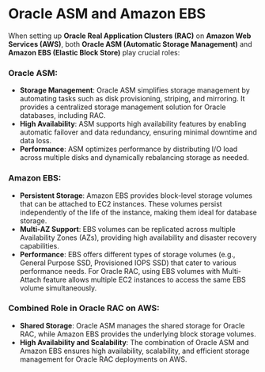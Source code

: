 # Oracle ASM and Amazon EBS

When setting up **Oracle Real Application Clusters (RAC)** on **Amazon Web Services (AWS)**, both **Oracle ASM (Automatic Storage Management)** and **Amazon EBS (Elastic Block Store)** play crucial roles:

### Oracle ASM:
- **Storage Management**: Oracle ASM simplifies storage management by automating tasks such as disk provisioning, striping, and mirroring. It provides a centralized storage management solution for Oracle databases, including RAC.
- **High Availability**: ASM supports high availability features by enabling automatic failover and data redundancy, ensuring minimal downtime and data loss.
- **Performance**: ASM optimizes performance by distributing I/O load across multiple disks and dynamically rebalancing storage as needed.

### Amazon EBS:
- **Persistent Storage**: Amazon EBS provides block-level storage volumes that can be attached to EC2 instances. These volumes persist independently of the life of the instance, making them ideal for database storage.
- **Multi-AZ Support**: EBS volumes can be replicated across multiple Availability Zones (AZs), providing high availability and disaster recovery capabilities.
- **Performance**: EBS offers different types of storage volumes (e.g., General Purpose SSD, Provisioned IOPS SSD) that cater to various performance needs. For Oracle RAC, using EBS volumes with Multi-Attach feature allows multiple EC2 instances to access the same EBS volume simultaneously.

### Combined Role in Oracle RAC on AWS:
- **Shared Storage**: Oracle ASM manages the shared storage for Oracle RAC, while Amazon EBS provides the underlying block storage volumes.
- **High Availability and Scalability**: The combination of Oracle ASM and Amazon EBS ensures high availability, scalability, and efficient storage management for Oracle RAC deployments on AWS.